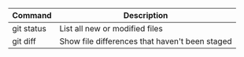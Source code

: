 | Command | Description |
| --- | --- |
| git status | List all new or modified files |
| git diff | Show file differences that haven't been staged |
